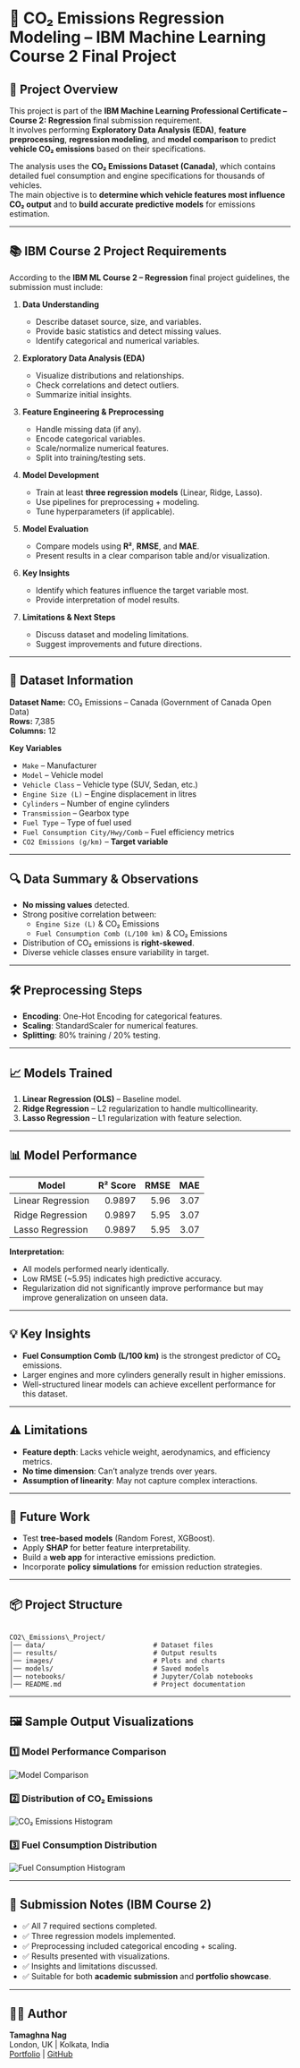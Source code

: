 # 🚗 CO₂ Emissions Regression Modeling – IBM Machine Learning Course 2 Final Project

## 📜 Project Overview
This project is part of the **IBM Machine Learning Professional Certificate – Course 2: Regression** final submission requirement.  
It involves performing **Exploratory Data Analysis (EDA)**, **feature preprocessing**, **regression modeling**, and **model comparison** to predict **vehicle CO₂ emissions** based on their specifications.

The analysis uses the **CO₂ Emissions Dataset (Canada)**, which contains detailed fuel consumption and engine specifications for thousands of vehicles.  
The main objective is to **determine which vehicle features most influence CO₂ output** and to **build accurate predictive models** for emissions estimation.

---

## 📚 IBM Course 2 Project Requirements
According to the **IBM ML Course 2 – Regression** final project guidelines, the submission must include:

1. **Data Understanding**
   - Describe dataset source, size, and variables.
   - Provide basic statistics and detect missing values.
   - Identify categorical and numerical variables.

2. **Exploratory Data Analysis (EDA)**
   - Visualize distributions and relationships.
   - Check correlations and detect outliers.
   - Summarize initial insights.

3. **Feature Engineering & Preprocessing**
   - Handle missing data (if any).
   - Encode categorical variables.
   - Scale/normalize numerical features.
   - Split into training/testing sets.

4. **Model Development**
   - Train at least **three regression models** (Linear, Ridge, Lasso).
   - Use pipelines for preprocessing + modeling.
   - Tune hyperparameters (if applicable).

5. **Model Evaluation**
   - Compare models using **R²**, **RMSE**, and **MAE**.
   - Present results in a clear comparison table and/or visualization.

6. **Key Insights**
   - Identify which features influence the target variable most.
   - Provide interpretation of model results.

7. **Limitations & Next Steps**
   - Discuss dataset and modeling limitations.
   - Suggest improvements and future directions.

---

## 📂 Dataset Information

**Dataset Name:** CO₂ Emissions – Canada (Government of Canada Open Data)  
**Rows:** 7,385  
**Columns:** 12  

**Key Variables**
- `Make` – Manufacturer
- `Model` – Vehicle model
- `Vehicle Class` – Vehicle type (SUV, Sedan, etc.)
- `Engine Size (L)` – Engine displacement in litres
- `Cylinders` – Number of engine cylinders
- `Transmission` – Gearbox type
- `Fuel Type` – Type of fuel used
- `Fuel Consumption City/Hwy/Comb` – Fuel efficiency metrics
- `CO2 Emissions (g/km)` – **Target variable**

---

## 🔍 Data Summary & Observations
- **No missing values** detected.
- Strong positive correlation between:
  - `Engine Size (L)` & CO₂ Emissions
  - `Fuel Consumption Comb (L/100 km)` & CO₂ Emissions
- Distribution of CO₂ emissions is **right-skewed**.
- Diverse vehicle classes ensure variability in target.

---

## 🛠️ Preprocessing Steps
- **Encoding**: One-Hot Encoding for categorical features.
- **Scaling**: StandardScaler for numerical features.
- **Splitting**: 80% training / 20% testing.

---

## 📈 Models Trained
1. **Linear Regression (OLS)** – Baseline model.
2. **Ridge Regression** – L2 regularization to handle multicollinearity.
3. **Lasso Regression** – L1 regularization with feature selection.

---

## 📊 Model Performance

| Model              | R² Score | RMSE  | MAE  |
|--------------------|---------:|------:|-----:|
| Linear Regression  | 0.9897   | 5.96  | 3.07 |
| Ridge Regression   | 0.9897   | 5.95  | 3.07 |
| Lasso Regression   | 0.9897   | 5.95  | 3.07 |

**Interpretation:**
- All models performed nearly identically.
- Low RMSE (~5.95) indicates high predictive accuracy.
- Regularization did not significantly improve performance but may improve generalization on unseen data.

---

## 💡 Key Insights
- **Fuel Consumption Comb (L/100 km)** is the strongest predictor of CO₂ emissions.
- Larger engines and more cylinders generally result in higher emissions.
- Well-structured linear models can achieve excellent performance for this dataset.

---

## ⚠️ Limitations
- **Feature depth**: Lacks vehicle weight, aerodynamics, and efficiency metrics.
- **No time dimension**: Can’t analyze trends over years.
- **Assumption of linearity**: May not capture complex interactions.

---

## 🚀 Future Work
- Test **tree-based models** (Random Forest, XGBoost).
- Apply **SHAP** for better feature interpretability.
- Build a **web app** for interactive emissions prediction.
- Incorporate **policy simulations** for emission reduction strategies.

---

## 📦 Project Structure
```

CO2\_Emissions\_Project/
│── data/                           # Dataset files
│── results/                        # Output results
│── images/                         # Plots and charts
│── models/                         # Saved models
│── notebooks/                      # Jupyter/Colab notebooks
│── README.md                       # Project documentation

```

---

## 🖼️ Sample Output Visualizations

### 1️⃣ Model Performance Comparison
![Model Comparison](download%20-%202025-08-07T230239.746.png)

### 2️⃣ Distribution of CO₂ Emissions
![CO₂ Emissions Histogram](hisplot.png)

### 3️⃣ Fuel Consumption Distribution
![Fuel Consumption Histogram](hisplot1.png)



---

## 🏫 Submission Notes (IBM Course 2)
- ✅ All 7 required sections completed.
- ✅ Three regression models implemented.
- ✅ Preprocessing included categorical encoding + scaling.
- ✅ Results presented with visualizations.
- ✅ Insights and limitations discussed.
- ✅ Suitable for both **academic submission** and **portfolio showcase**.

---

## 👨‍💻 Author
**Tamaghna Nag**  
London, UK | Kolkata, India  
[Portfolio](https://tamaghnatech.in) | [GitHub](https://github.com/Tamaghnatech)

